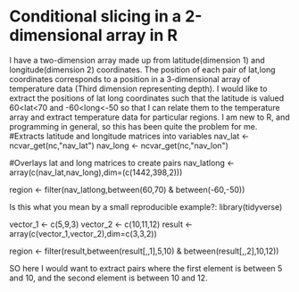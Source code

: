 
# Conditional slicing in a 2-dimensional array in R

I have a two-dimension array made up from latitude(dimension 1) and longitude(dimension 2) coordinates. The position of each pair of lat,long coordinates corresponds to a position in a 3-dimensional array of temperature data (Third dimension representing depth).
I would like to extract the positions of lat long coordinates such that the latitude is valued 60<lat<70 and -60<long<-50  so that I can relate them to the temperature array and extract temperature data for particular regions. I am new to R, and programming in general, so this has been quite the problem for me.
#Extracts latitude and longitude matrices into variables
nav_lat <- ncvar_get(nc,"nav_lat")
nav_long <- ncvar_get(nc,"nav_lon")

#Overlays lat and long matrices to create pairs
nav_latlong <- array(c(nav_lat,nav_long),dim=(c(1442,398,2)))

region <- filter(nav_latlong,between(60,70) & between(-60,-50))

Is this what you mean by a small reproducible example?:
library(tidyverse)

vector_1 <- c(5,9,3)
vector_2 <- c(10,11,12)
result <- array(c(vector_1,vector_2),dim=c(3,3,2))

region <- filter(result,between(result[,,1],5,10) & between(result[,,2],10,12))

SO here I would want to extract pairs where the first element is between 5 and 10, and the second element is between 10 and 12.

        